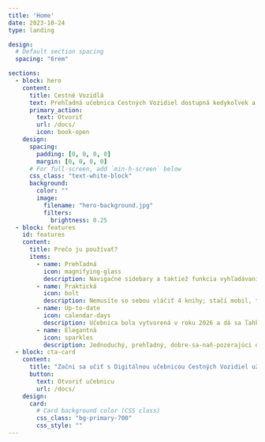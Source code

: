```yaml
---
title: 'Home'
date: 2023-10-24
type: landing

design:
  # Default section spacing
  spacing: "6rem"

sections:
  - block: hero
    content:
      title: Cestné Vozidlá
      text: Prehľadná učebnica Cestných Vozidiel dostupná kedykoľvek a kdekoľvek!
      primary_action:
        text: Otvoriť
        url: /docs/
        icon: book-open
    design:
      spacing:
        padding: [0, 0, 0, 0]
        margin: [0, 0, 0, 0]
      # For full-screen, add `min-h-screen` below
      css_class: "text-white-block"
      background:
        color: ""
        image:
          filename: "hero-background.jpg"
          filters:
            brightness: 0.25
  - block: features
    id: features
    content:
      title: Prečo ju používať?
      items:
        - name: Prehľadná
          icon: magnifying-glass
          description: Navigačné sidebary a taktiež funkcia vyhľadávania.
        - name: Praktická
          icon: bolt
          description: Nemusíte so sebou vláčiť 4 knihy; stačí mobil, tablet, alebo notebook.
        - name: Up-to-date
          icon: calendar-days
          description: Učebnica bola vytvorená v roku 2026 a dá sa ľahko aktualizovať, narozodiel od papierových učebníc z roku 2002.
        - name: Elegantná
          icon: sparkles
          description: Jednoduchý, prehľadný, dobre-sa-naň-pozerajúci dizajn.
  - block: cta-card
    content:
      title: "Začni sa učiť s Digitálnou učebnicou Cestných Vozidiel už dnes!"
      button:
        text: Otvoriť učebnicu
        url: /docs/
    design:
      card:
        # Card background color (CSS class)
        css_class: "bg-primary-700"
        css_style: ""
---
```

